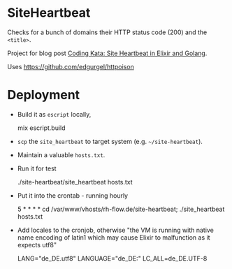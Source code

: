 # SiteHeartbeat

Checks for a bunch of domains their HTTP status code (200) and the `<title>`.

Project for blog post [Coding Kata: Site Heartbeat in Elixir and Golang](http://blog.rh-flow.de/2016/02/02/coding-kata-site-heartbeat-in-elixir-and-golang/).

Uses https://github.com/edgurgel/httpoison


# Deployment

- Build it as `escript` locally,

    mix escript.build

- `scp` the `site_heartbeat` to target system (e.g. `~/site-heartbeat`).
- Maintain a valuable `hosts.txt`.
- Run it for test

    ./site-heartbeat/site_heartbeat hosts.txt

- Put it into the crontab - running hourly

    5 * * * * cd /var/www/vhosts/rh-flow.de/site-heartbeat; ./site_heartbeat hosts.txt

- Add locales to the cronjob, otherwise "the VM is running with native name encoding of latin1 which may cause Elixir to malfunction as it expects utf8"

    LANG="de_DE.utf8"
    LANGUAGE="de_DE:"
    LC_ALL=de_DE.UTF-8
